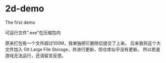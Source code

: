 # 2d-demo
The first demo

可运行文件".exe"在压缩包内

原来打包有一个文件超过100M，我单独把它删除后提交了上来。
后来我将这个大文件加入 Git Large File Storage，并进行更新，但仓库似乎没有更新。
所以若是游戏无法运行，还请留言反馈。
